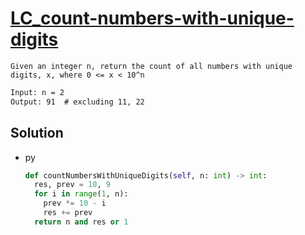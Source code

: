 # [LC_count-numbers-with-unique-digits](https://leetcode.com/problems/count-numbers-with-unique-digits)

```en
Given an integer n, return the count of all numbers with unique digits, x, where 0 <= x < 10^n
```

```txt
Input: n = 2
Output: 91  # excluding 11, 22
```

## Solution

* py

  ```py
  def countNumbersWithUniqueDigits(self, n: int) -> int:
    res, prev = 10, 9
    for i in range(1, n):
      prev *= 10 - i
      res += prev
    return n and res or 1
  ```
